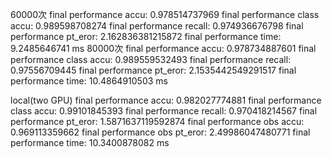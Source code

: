 60000次
final performance accu:  0.978514737969
final performance class accu:  0.989598708274
final performance recall:  0.974936676798
final performance pt_eror:  2.162836381215872
final performance time:  9.2485646741 ms
80000次
final performance accu:  0.978734887601
final performance class accu:  0.989559532493
final performance recall:  0.97556709445
final performance pt_eror:  2.1535442549291517
final performance time:  10.4864910503 ms

local(two GPU)
final performance accu:  0.982027774881
final performance class accu:  0.99101845393
final performance recall:  0.970418214567
final performance pt_eror:  1.5871637119592874
final performance obs accu:  0.969113359662
final performance obs pt_eror:  2.49986047480771
final performance time:  10.3400878082 ms
